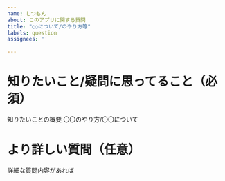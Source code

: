 ```yaml
---
name: しつもん
about: このアプリに関する質問
title: "○○について/のやり方等"
labels: question
assignees: ''

---
```


# 知りたいこと/疑問に思ってること（必須）
知りたいことの概要
〇〇のやり方/〇〇について

# より詳しい質問（任意）
詳細な質問内容があれば